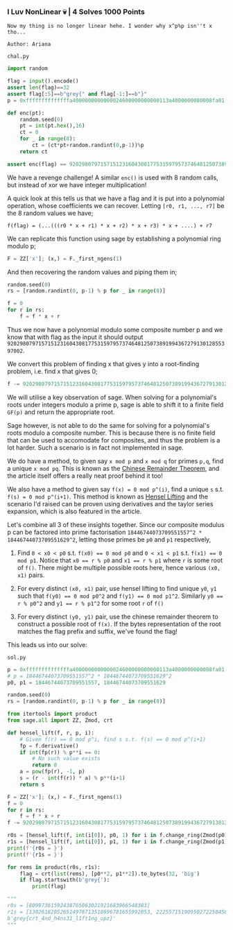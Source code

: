 ### I Luv NonLinear 💀 | 4 Solves 1000 Points
```
Now my thing is no longer linear hehe. I wonder why x^p%p isn''t x tho...

Author: Ariana
```

`chal.py`
```py
import random

flag = input().encode()
assert len(flag)==32
assert flag[:5]==b"grey{" and flag[-1:]==b"}"
p = 0xffffffffffffffa4000000000000024600000000000113a4000000000008fa01

def enc(pt):
    random.seed(0)
    pt = int(pt.hex(),16)
    ct = 0
    for _ in range(8):
        ct = (ct*pt+random.randint(0,p-1))%p
    return ct

assert enc(flag) == 920298079715715123160430817753159795737464812507389199436727913012855397002
```

We have a revenge challenge! A similar `enc()` is used with 8 random calls, but instead of xor we have integer multiplication!

A quick look at this tells us that we have a flag and it is put into a polynomial operation, whose coefficients we can recover. Letting `[r0, r1, ..., r7]` be the 8 random values we have;

`f(flag) = (...(((r0 * x + r1) * x + r2) * x + r3) * x + ....) + r7`

We can replicate this function using sage by establishing a polynomial ring modulo p;
```py
F = ZZ['x']; (x,) = F._first_ngens(1)
```

And then recovering the random values and piping them in;
```py
random.seed(0)
rs = [random.randint(0, p-1) % p for _ in range(8)]

f = 0
for r in rs:
    f = f * x + r
```

Thus we now have a polynomial modulo some composite number p and we know that with flag as the input it should output `920298079715715123160430817753159795737464812507389199436727913012855397002`.

We convert this problem of finding x that gives y into a root-finding problem, i.e. find x that gives 0;
```py
f -= 920298079715715123160430817753159795737464812507389199436727913012855397002
```

We will utilise a key observation of sage. When solving for a polynomial's roots under integers modulo a prime p, sage is able to shift it to a finite field `GF(p)` and return the appropriate root. 

Sage however, is not able to do the same for solving for a polynomial's roots modulo a composite number. This is because there is no finite field that can be used to accomodate for composites, and thus the problem is a lot harder. Such a scenario is in fact not implemented in sage.

We do have a method, to given say `x mod p` and `x mod q` for primes `p,q`, find a unique `x mod pq`. This is known as the [Chinese Remainder Theorem](https://en.wikipedia.org/wiki/Chinese_remainder_theorem), and the article itself offers a really neat proof behind it too!

We also have a method to given say `f(x) = 0 mod p^(i)`, find a unique `s` s.t. `f(s) = 0 mod p^(i+1)`. This method is known as [Hensel Lifting](https://en.wikipedia.org/wiki/Hensel%27s_lemma) and the scenario I'd raised can be proven using derivatives and the taylor series expansion, which is also featured in the article.

Let's combine all 3 of these insights together. Since our composite modulus p can be factored into prime factorisation `18446744073709551557^2 * 18446744073709551629^2`, letting those primes be `p0` and `p1` respectively,

1. Find `0 < x0 < p0` s.t. `f(x0) == 0 mod p0` and `0 < x1 < p1` s.t. `f(x1) == 0 mod p1`. Notice that `x0 == r % p0` and `x1 == r % p1` where `r` is some root of `f()`. There might be multiple possible roots here, hence various `(x0, x1)` pairs.

2. For every distinct `(x0, x1)` pair, use hensel lifting to find unique `y0`, `y1` such that `f(y0) == 0 mod p0^2` and `f(y1) == 0 mod p1^2`. Similarly `y0 == r % p0^2` and `y1 == r % p1^2` for some root `r` of `f()`

3. For every distinct `(y0, y1)` pair, use the chinese remainder theorem to construct a possible root of `f(x)`. If the bytes representation of the root matches the flag prefix and suffix, we've found the flag!

This leads us into our solve:

`sol.py`
```py
p = 0xffffffffffffffa4000000000000024600000000000113a4000000000008fa01
# p = 18446744073709551557^2 * 18446744073709551629^2
p0, p1 = 18446744073709551557, 18446744073709551629

random.seed(0)
rs = [random.randint(0, p-1) % p for _ in range(8)]

from itertools import product
from sage.all import ZZ, Zmod, crt

def hensel_lift(f, r, p, i):
    # Given f(r) == 0 mod p^i, find s s.t. f(s) == 0 mod p^(i+1)
    fp = f.derivative()
    if int(fp(r)) % p**i == 0:
        # No such value exists
        return 0
    a = pow(fp(r), -1, p)
    s = (r - int(f(r)) * a) % p**(i+1)
    return s

F = ZZ['x']; (x,) = F._first_ngens(1)
f = 0
for r in rs:
    f = f * x + r
f -= 920298079715715123160430817753159795737464812507389199436727913012855397002

r0s = [hensel_lift(f, int(i[0]), p0, 1) for i in f.change_ring(Zmod(p0)).roots()]
r1s = [hensel_lift(f, int(i[0]), p1, 1) for i in f.change_ring(Zmod(p1)).roots()]
print(f'{r0s = }')
print(f'{r1s = }')

for rems in product(r0s, r1s):
    flag = crt(list(rems), [p0**2, p1**2]).to_bytes(32, 'big')
    if flag.startswith(b'grey{'):
        print(flag)

"""
r0s = [80997361592438765063021921683966548383]
r1s = [130261828526514976713518696781655992053, 222557151909502722584561208659211704364]
b'grey{crt_4nd_h4ns31_l1ft1ng_upz}'
"""
```